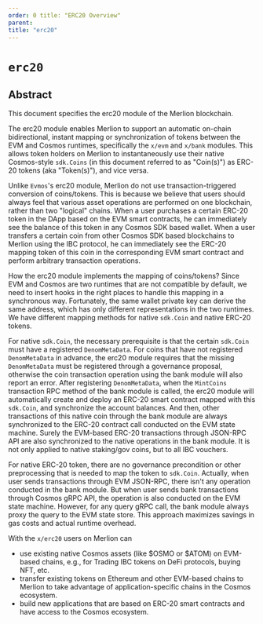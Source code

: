 ```yaml
---
order: 0 title: "ERC20 Overview"
parent:
title: "erc20"
---
```


# `erc20`

## Abstract

This document specifies the erc20 module of the Merlion blockchain.

The erc20 module enables Merlion to support an automatic on-chain bidirectional, instant mapping or synchronization of
tokens between the EVM and Cosmos runtimes, specifically the `x/evm` and `x/bank` modules. This allows token holders on
Merlion to instantaneously use their native Cosmos-style `sdk.Coins` (in this document referred to as "Coin(s)") as
ERC-20 tokens (aka "Token(s)"), and vice versa.

Unlike `Evmos`'s erc20 module, Merlion do not use transaction-triggered conversion of coins/tokens. This is because we
believe that users should always feel that various asset operations are performed on one blockchain, rather than two
"logical" chains. When a user purchases a certain ERC-20 token in the DApp based on the EVM smart contracts, he can
immediately see the balance of this token in any Cosmos SDK based wallet. When a user transfers a certain coin from
other Cosmos SDK based blockchains to Merlion using the IBC protocol, he can immediately see the ERC-20 mapping token of
this coin in the corresponding EVM smart contract and perform arbitrary transaction operations.

How the erc20 module implements the mapping of coins/tokens? Since EVM and Cosmos are two runtimes that are not
compatible by default, we need to insert hooks in the right places to handle this mapping in a synchronous way.
Fortunately, the same wallet private key can derive the same address, which has only different representations in the
two runtimes. We have different mapping methods for native `sdk.Coin` and native ERC-20 tokens.

For native `sdk.Coin`, the necessary prerequisite is that the certain `sdk.Coin` must have a registered `DenomMetaData`.
For coins that have not registered `DenomMetaData` in advance, the erc20 module requires that the
missing `DenomMetaData`
must be registered through a governance proposal, otherwise the coin transaction operation using the bank module will
also report an error. After registering `DenomMetaData`, when the `MintCoins` transaction RPC method of the bank module
is called, the erc20 module will automatically create and deploy an ERC-20 smart contract mapped with this `sdk.Coin`,
and synchronize the account balances. And then, other transactions of this native coin through the bank module are
always synchronized to the ERC-20 contract call conducted on the EVM state machine. Surely the EVM-based ERC-20
transactions through JSON-RPC API are also synchronized to the native operations in the bank module. It is not only
applied to native staking/gov coins, but to all IBC vouchers.

For native ERC-20 token, there are no governance precondition or other preprocessing that is needed to map the token
to `sdk.Coin`. Actually, when user sends transactions through EVM JSON-RPC, there isn't any operation conducted in the
bank module. But when user sends bank transactions through Cosmos gRPC API, the operation is also conducted on the EVM
state machine. However, for any query gRPC call, the bank module always proxy the query to the EVM state store. This
approach maximizes savings in gas costs and actual runtime overhead.

With the `x/erc20` users on Merlion can

- use existing native Cosmos assets (like $OSMO or $ATOM) on EVM-based chains, e.g., for Trading IBC tokens on DeFi
  protocols, buying NFT, etc.
- transfer existing tokens on Ethereum and other EVM-based chains to Merlion to take advantage of application-specific
  chains in the Cosmos ecosystem.
- build new applications that are based on ERC-20 smart contracts and have access to the Cosmos ecosystem.